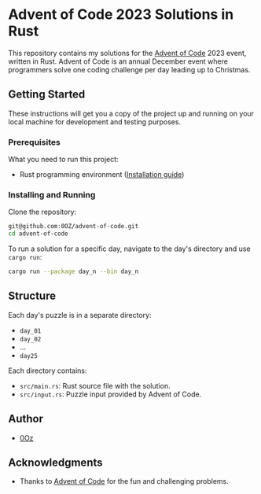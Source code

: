 # Advent of Code 2023 Solutions in Rust

This repository contains my solutions for the [Advent of Code](https://adventofcode.com/) 2023 event, written in Rust. Advent of Code is an annual December event where programmers solve one coding challenge per day leading up to Christmas.

## Getting Started

These instructions will get you a copy of the project up and running on your local machine for development and testing purposes.

### Prerequisites

What you need to run this project:

- Rust programming environment ([Installation guide](https://www.rust-lang.org/tools/install))

### Installing and Running

Clone the repository:

```bash
git@github.com:0OZ/advent-of-code.git
cd advent-of-code
```

To run a solution for a specific day, navigate to the day's directory and use `cargo run`:

```bash
cargo run --package day_n --bin day_n
```

## Structure

Each day's puzzle is in a separate directory:

- `day_01`
- `day_02`
- ...
- `day25`

Each directory contains:

- `src/main.rs`: Rust source file with the solution.
- `src/input.rs`: Puzzle input provided by Advent of Code.


## Author

- [0Oz](https://github.com/0oz)

## Acknowledgments

- Thanks to [Advent of Code](https://adventofcode.com/) for the fun and challenging problems.